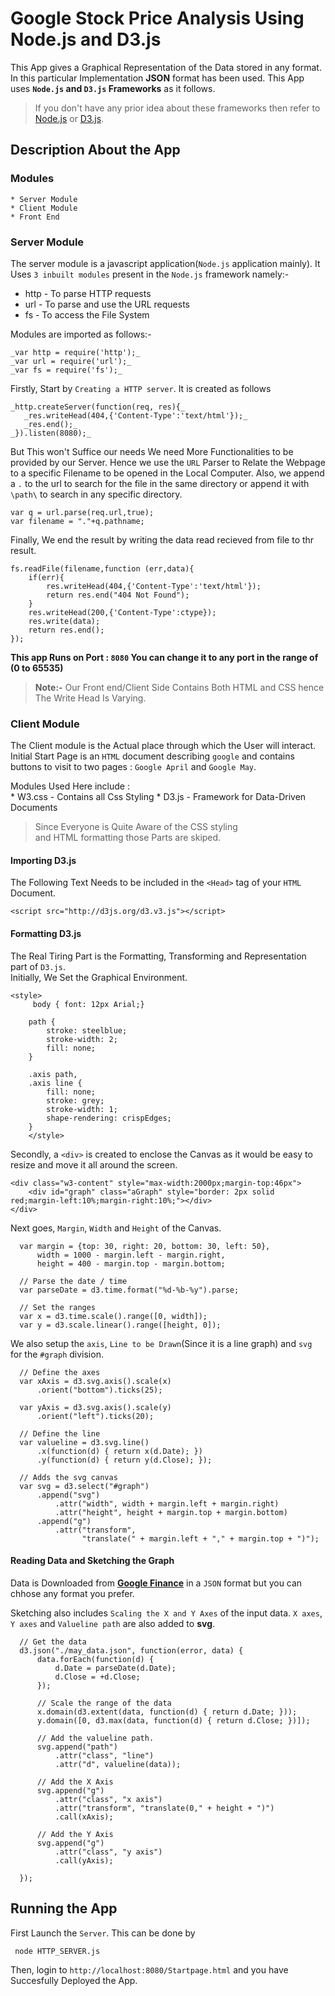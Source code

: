 # Google Stock Price Analysis Using Node.js and D3.js

This App gives a Graphical Representation of the Data stored in any format. In this particular Implementation **JSON** format has been   used. This App uses **`Node.js` and `D3.js` Frameworks** as it follows.

> If you don't have any prior idea about these frameworks then refer to [Node.js](https://nodejs.org/en/) or [D3.js](https://d3js.org/).

## Description About the App

### Modules
    * Server Module
    * Client Module
    * Front End

### Server Module
  The server module is a javascript application(`Node.js` application mainly). It Uses `3 inbuilt modules` present in the `Node.js` framework namely:-  
  
   * http - To parse HTTP requests  
   * url - To parse and use the URL requests  
   * fs - To access the File System    
  
Modules are imported as follows:-
    
    _var http = require('http');_
    _var url = require('url');_
    _var fs = require('fs');_

Firstly, Start by `Creating a HTTP server`. It is created as follows  

    _http.createServer(function(req, res){_    
       _res.writeHead(404,{'Content-Type':'text/html'});_  
       _res.end();_  
    _}).listen(8080);_  

But This won't Suffice our needs We need More Functionalities to be provided by our Server. Hence we use the `URL` Parser to Relate the Webpage to a specific Filename to be opened in the Local Computer. Also, we append a `.` to the url to search for the file in the same directory or append it with `\path\` to search in any specific directory.

    var q = url.parse(req.url,true);
    var filename = "."+q.pathname;

Finally, We end the result by writing the data read recieved from file to thr result.

    fs.readFile(filename,function (err,data){
        if(err){
            res.writeHead(404,{'Content-Type':'text/html'});
            return res.end("404 Not Found");
        }
        res.writeHead(200,{'Content-Type':ctype});
        res.write(data);
        return res.end();
    });
**This app Runs on Port : `8080` You can change it to any port in the range of (0 to 65535)**
> **Note:-** Our Front end/Client Side Contains Both HTML and CSS hence The Write Head Is Varying.  

### Client Module

The Client module is the Actual place through which the User will interact. Initial Start Page is an `HTML` document describing `google` and contains buttons to visit to two pages : `Google April` and `Google May`.

Modules Used Here include :    
    * W3.css - Contains all Css Styling
    * D3.js - Framework for Data-Driven Documents   

> Since Everyone is Quite Aware of the CSS styling   
> and HTML formatting those Parts are skiped.

#### Importing D3.js
The Following Text Needs to be included in the `<Head>` tag of your `HTML` Document.
    
    <script src="http://d3js.org/d3.v3.js"></script>
    
#### Formatting D3.js
The Real Tiring Part is the Formatting, Transforming and Representation part of `D3.js`.   
Initially, We Set the Graphical Environment. 

    <style>
         body { font: 12px Arial;}

        path { 
            stroke: steelblue;
            stroke-width: 2;
            fill: none;
        }

        .axis path,
        .axis line {
            fill: none;
            stroke: grey;
            stroke-width: 1;
            shape-rendering: crispEdges;
        }
        </style>

Secondly, a `<div>` is created to enclose the Canvas as it would be easy to resize and move it all around the screen.

    <div class="w3-content" style="max-width:2000px;margin-top:46px">
        <div id="graph" class="aGraph" style="border: 2px solid red;margin-left:10%;margin-right:10%;"></div>
    </div>

Next goes, `Margin`, `Width` and `Height` of the Canvas. 

      var margin = {top: 30, right: 20, bottom: 30, left: 50},
          width = 1000 - margin.left - margin.right,
          height = 400 - margin.top - margin.bottom;

      // Parse the date / time
      var parseDate = d3.time.format("%d-%b-%y").parse;

      // Set the ranges
      var x = d3.time.scale().range([0, width]);
      var y = d3.scale.linear().range([height, 0]);

We also setup the `axis`, `Line to be Drawn`(Since it is a line graph) and `svg` for the `#graph` division.

      // Define the axes
      var xAxis = d3.svg.axis().scale(x)
          .orient("bottom").ticks(25);

      var yAxis = d3.svg.axis().scale(y)
          .orient("left").ticks(20);

      // Define the line
      var valueline = d3.svg.line()
          .x(function(d) { return x(d.Date); })
          .y(function(d) { return y(d.Close); });

      // Adds the svg canvas
      var svg = d3.select("#graph")
          .append("svg")
              .attr("width", width + margin.left + margin.right)
              .attr("height", height + margin.top + margin.bottom)
          .append("g")
              .attr("transform", 
                    "translate(" + margin.left + "," + margin.top + ")");

#### Reading Data and Sketching the Graph
 Data is Downloaded from **[Google Finance](https://www.google.com/finance?q=nasdaq:goog)** in a `JSON` format but you can chhose any format you prefer.
 
 Sketching also includes `Scaling the X and Y Axes` of the input data. `X axes`, `Y axes` and `Valueline path` are also added to **svg**.
 
      // Get the data
      d3.json("./may_data.json", function(error, data) {
          data.forEach(function(d) {
              d.Date = parseDate(d.Date);
              d.Close = +d.Close;
          });

          // Scale the range of the data
          x.domain(d3.extent(data, function(d) { return d.Date; }));
          y.domain([0, d3.max(data, function(d) { return d.Close; })]);

          // Add the valueline path.
          svg.append("path")
              .attr("class", "line")
              .attr("d", valueline(data));

          // Add the X Axis
          svg.append("g")
              .attr("class", "x axis")
              .attr("transform", "translate(0," + height + ")")
              .call(xAxis);

          // Add the Y Axis
          svg.append("g")
              .attr("class", "y axis")
              .call(yAxis);

      });

 ## Running the App
 First Launch the `Server`. This can be done by 
 
     node HTTP_SERVER.js
 Then, login to `http://localhost:8080/Startpage.html` and you have Succesfully Deployed the App.
 
